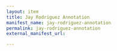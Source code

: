 ```yaml
---
layout: item
title: Jay Rodriguez Annotation
manifest_name: jay-rodriguez-annotation
permalink: jay-rodriguez-annotation
external_manifest_url: 

---
```

<!-- Add an essay or interpretive material below this line,
using HTML or markdown.  Do not modify this file above this line -->
